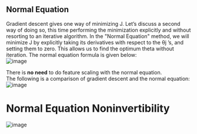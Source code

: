 ## Normal Equation
Gradient descent gives one way of minimizing J. Let’s discuss a second way of doing so, this time performing the minimization explicitly and without resorting to an iterative algorithm. In the "Normal Equation" method, we will minimize J by explicitly taking its derivatives with respect to the θj ’s, and setting them to zero. This allows us to find the optimum theta without iteration. The normal equation formula is given below: <br>
![image](https://user-images.githubusercontent.com/92245436/147385494-a7e52d10-a818-4d7a-bba4-3adf365ddf77.png)

There is **no need** to do feature scaling with the normal equation.<br>
The following is a comparison of gradient descent and the normal equation:
![image](https://user-images.githubusercontent.com/92245436/147385521-899a3d3b-f857-4f11-91ca-905a99926fc6.png)


# Normal Equation Noninvertibility
![image](https://user-images.githubusercontent.com/92245436/147385530-05b3228a-aefc-470d-bc01-48bb8acf43fa.png)
